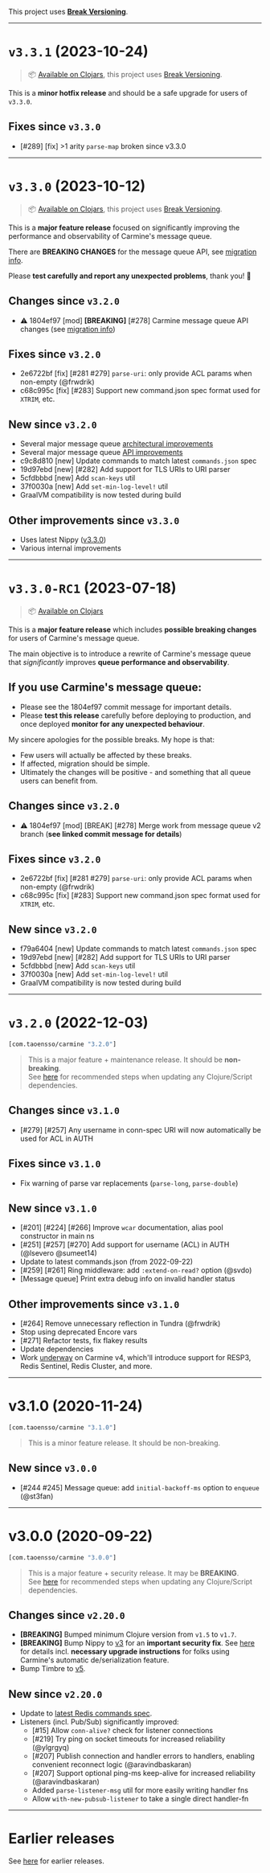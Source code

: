 This project uses [**Break Versioning**](https://www.taoensso.com/break-versioning).

---

# `v3.3.1` (2023-10-24)

> 📦 [Available on Clojars](https://clojars.org/com.taoensso/carmine/versions/3.3.1), this project uses [Break Versioning](https://www.taoensso.com/break-versioning).

This is a **minor hotfix release** and should be a safe upgrade for users of `v3.3.0`.

## Fixes since `v3.3.0`

* [#289] [fix] >1 arity `parse-map` broken since v3.3.0

---

# `v3.3.0` (2023-10-12)

> 📦 [Available on Clojars](https://clojars.org/com.taoensso/carmine/versions/3.3.0), this project uses [Break Versioning](https://www.taoensso.com/break-versioning).

This is a **major feature release** focused on significantly improving the performance and observability of Carmine's message queue.

There are **BREAKING CHANGES** for the message queue API, see [migration info](https://github.com/taoensso/carmine/wiki/0-Breaking-changes#carmine-v32x-to-v33x).

Please **test carefully and report any unexpected problems**, thank you! 🙏

## Changes since `v3.2.0`

* ⚠️ 1804ef97 [mod] **[BREAKING]** [#278] Carmine message queue API changes (see [migration info](https://github.com/taoensso/carmine/wiki/0-Breaking-changes))

## Fixes since `v3.2.0`

* 2e6722bf [fix] [#281 #279] `parse-uri`: only provide ACL params when non-empty (@frwdrik)
* c68c995c [fix] [#283] Support new command.json spec format used for `XTRIM`, etc.

## New since `v3.2.0`

* Several major message queue [architectural improvements](https://github.com/taoensso/carmine/wiki/0-Breaking-changes#architectural-improvements)
* Several major message queue [API improvements](https://github.com/taoensso/carmine/wiki/0-Breaking-changes#api-improvements)
* c9c8d810 [new] Update commands to match latest `commands.json` spec
* 19d97ebd [new] [#282] Add support for TLS URIs to URI parser
* 5cfdbbbd [new] Add `scan-keys` util
* 37f0030a [new] Add `set-min-log-level!` util
* GraalVM compatibility is now tested during build

## Other improvements since `v3.3.0`

* Uses latest Nippy ([v3.3.0](https://github.com/taoensso/nippy/releases/tag/v3.3.0))
* Various internal improvements

---

# `v3.3.0-RC1` (2023-07-18)

> 📦 [Available on Clojars](https://clojars.org/com.taoensso/carmine/versions/3.3.0-RC1)

This is a **major feature release** which includes **possible breaking changes** for users of Carmine's message queue.

The main objective is to introduce a rewrite of Carmine's message queue that *significantly* improves **queue performance and observability**.

## If you use Carmine's message queue:

  - Please see the 1804ef97 commit message for important details.
  - Please **test this release** carefully before deploying to production, and once deployed **monitor for any unexpected behaviour**.

My sincere apologies for the possible breaks. My hope is that:

  - Few users will actually be affected by these breaks.
  - If affected, migration should be simple.
  - Ultimately the changes will be positive - and something that all queue users can benefit from.

## Changes since `v3.2.0`

* ⚠️ 1804ef97 [mod] [BREAK] [#278] Merge work from message queue v2 branch (**see linked commit message for details**)

## Fixes since `v3.2.0`

* 2e6722bf [fix] [#281 #279] `parse-uri`: only provide ACL params when non-empty (@frwdrik)
* c68c995c [fix] [#283] Support new command.json spec format used for `XTRIM`, etc.

## New since `v3.2.0`

* f79a6404 [new] Update commands to match latest `commands.json` spec
* 19d97ebd [new] [#282] Add support for TLS URIs to URI parser
* 5cfdbbbd [new] Add `scan-keys` util
* 37f0030a [new] Add `set-min-log-level!` util
* GraalVM compatibility is now tested during build

---

# `v3.2.0` (2022-12-03)

```clojure
[com.taoensso/carmine "3.2.0"]
```

> This is a major feature + maintenance release. It should be **non-breaking**.  
> See [here](https://github.com/taoensso/encore#recommended-steps-after-any-significant-dependency-update) for recommended steps when updating any Clojure/Script dependencies.

## Changes since `v3.1.0`

* [#279] [#257] Any username in conn-spec URI will now automatically be used for ACL in AUTH

## Fixes since `v3.1.0`

* Fix warning of parse var replacements (`parse-long`, `parse-double`)

## New since `v3.1.0`

* [#201] [#224] [#266] Improve `wcar` documentation, alias pool constructor in main ns
* [#251] [#257] [#270] Add support for username (ACL) in AUTH (@lsevero @sumeet14)
* Update to latest commands.json (from 2022-09-22)
* [#259] [#261] Ring middleware: add `:extend-on-read?` option (@svdo)
* [Message queue] Print extra debug info on invalid handler status

## Other improvements since `v3.1.0`

* [#264] Remove unnecessary reflection in Tundra (@frwdrik)
* Stop using deprecated Encore vars
* [#271] Refactor tests, fix flakey results
* Update dependencies
* Work [underway](https://github.com/users/ptaoussanis/projects/2) on Carmine v4, which'll introduce support for RESP3, Redis Sentinel, Redis Cluster, and more.

---

# v3.1.0 (2020-11-24)

```clojure
[com.taoensso/carmine "3.1.0"]
```

> This is a minor feature release. It should be non-breaking.

## New since `v3.0.0`

* [#244 #245] Message queue: add `initial-backoff-ms` option to `enqueue` (@st3fan)

---

# v3.0.0 (2020-09-22)

```clojure
[com.taoensso/carmine "3.0.0"]
```

> This is a major feature + security release. It may be **BREAKING**.  
> See [here](https://github.com/taoensso/encore#recommended-steps-after-any-significant-dependency-update) for recommended steps when updating any Clojure/Script dependencies.

## Changes since `v2.20.0`

  - **[BREAKING]** Bumped minimum Clojure version from `v1.5` to `v1.7`.
  - **[BREAKING]** Bump Nippy to [v3](https://github.com/taoensso/nippy/releases/tag/v3.0.0) for an **important security fix**. See [here](https://github.com/taoensso/nippy/issues/130) for details incl. **necessary upgrade instructions** for folks using Carmine's automatic de/serialization feature.
  - Bump Timbre to [v5](https://github.com/taoensso/timbre/releases/tag/v5.0.0).

## New since `v2.20.0`

  - Update to [latest Redis commands spec](https://github.com/redis/redis-doc/blob/25555fe05a571454fa0f11dca28cb5796e04112f/commands.json).
  - Listeners (incl. Pub/Sub) significantly improved:
    - [#15] Allow `conn-alive?` check for listener connections
    - [#219] Try ping on socket timeouts for increased reliability (@ylgrgyq)
    - [#207] Publish connection and handler errors to handlers, enabling convenient reconnect logic (@aravindbaskaran)
    - [#207] Support optional ping-ms keep-alive for increased reliability (@aravindbaskaran)
    - Added `parse-listener-msg` util for more easily writing handler fns
    - Allow `with-new-pubsub-listener` to take a single direct handler-fn

---

# Earlier releases

See [here](https://github.com/taoensso/carmine/releases) for earlier releases.